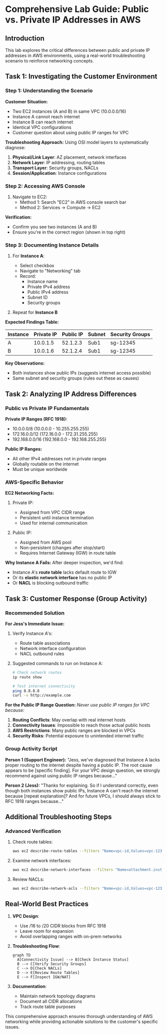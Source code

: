 # Comprehensive Lab Guide: Public vs. Private IP Addresses in AWS

## Introduction
This lab explores the critical differences between public and private IP addresses in AWS environments, using a real-world troubleshooting scenario to reinforce networking concepts.

## Task 1: Investigating the Customer Environment

### Step 1: Understanding the Scenario
**Customer Situation:**
- Two EC2 instances (A and B) in same VPC (10.0.0.0/16)
- Instance A cannot reach internet
- Instance B can reach internet
- Identical VPC configurations
- Customer question about using public IP ranges for VPC

**Troubleshooting Approach:**
Using OSI model layers to systematically diagnose:
1. **Physical/Link Layer**: AZ placement, network interfaces
2. **Network Layer**: IP addressing, routing tables
3. **Transport Layer**: Security groups, NACLs
4. **Session/Application**: Instance configurations

### Step 2: Accessing AWS Console
1. Navigate to EC2:
   - Method 1: Search "EC2" in AWS console search bar
   - Method 2: Services → Compute → EC2

**Verification:**
- Confirm you see two instances (A and B)
- Ensure you're in the correct region (shown in top right)

### Step 3: Documenting Instance Details
1. For **Instance A**:
   - Select checkbox
   - Navigate to "Networking" tab
   - Record:
     - Instance name
     - Private IPv4 address
     - Public IPv4 address
     - Subnet ID
     - Security groups

2. Repeat for **Instance B**

**Expected Findings Table:**

| Instance | Private IP | Public IP | Subnet | Security Groups |
|----------|------------|-----------|--------|-----------------|
| A        | 10.0.1.5   | 52.1.2.3  | Sub1   | sg-12345        |
| B        | 10.0.1.6   | 52.1.2.4  | Sub1   | sg-12345        |

**Key Observations:**
- Both instances show public IPs (suggests internet access possible)
- Same subnet and security groups (rules out these as causes)

## Task 2: Analyzing IP Address Differences

### Public vs Private IP Fundamentals

**Private IP Ranges (RFC 1918):**
- 10.0.0.0/8 (10.0.0.0 - 10.255.255.255)
- 172.16.0.0/12 (172.16.0.0 - 172.31.255.255)
- 192.168.0.0/16 (192.168.0.0 - 192.168.255.255)

**Public IP Ranges:**
- All other IPv4 addresses not in private ranges
- Globally routable on the internet
- Must be unique worldwide

### AWS-Specific Behavior

**EC2 Networking Facts:**
1. Private IP:
   - Assigned from VPC CIDR range
   - Persistent until instance termination
   - Used for internal communication

2. Public IP:
   - Assigned from AWS pool
   - Non-persistent (changes after stop/start)
   - Requires Internet Gateway (IGW) in route table

**Why Instance A Fails:**
After deeper inspection, we'd find:
- Instance A's **route table** lacks default route to IGW
- Or its **elastic network interface** has no public IP
- Or **NACL** is blocking outbound traffic

## Task 3: Customer Response (Group Activity)

### Recommended Solution

**For Jess's Immediate Issue:**
1. Verify Instance A's:
   - Route table associations
   - Network interface configuration
   - NACL outbound rules

2. Suggested commands to run on Instance A:
   ```bash
   # Check network routes
   ip route show

   # Test internet connectivity
   ping 8.8.8.8
   curl -v http://example.com
   ```

**For the Public IP Range Question:**
*Never use public IP ranges for VPC because:*
1. **Routing Conflicts**: May overlap with real internet hosts
2. **Connectivity Issues**: Impossible to reach those actual public hosts
3. **AWS Restrictions**: Many public ranges are blocked in VPCs
4. **Security Risks**: Potential exposure to unintended internet traffic

### Group Activity Script

**Person 1 (Support Engineer):**
"Jess, we've diagnosed that Instance A lacks proper routing to the internet despite having a public IP. The root cause appears to be [specific finding]. For your VPC design question, we strongly recommend against using public IP ranges because..."

**Person 2 (Jess):** 
"Thanks for explaining. So if I understand correctly, even though both instances show public IPs, Instance A can't reach the internet because [repeat explanation]? And for future VPCs, I should always stick to RFC 1918 ranges because..."

## Additional Troubleshooting Steps

### Advanced Verification

1. Check route tables:
   ```bash
   aws ec2 describe-route-tables --filters "Name=vpc-id,Values=vpc-12345"
   ```

2. Examine network interfaces:
   ```bash
   aws ec2 describe-network-interfaces --filters "Name=attachment.instance-id,Values=i-12345"
   ```

3. Review NACLs:
   ```bash
   aws ec2 describe-network-acls --filters "Name=vpc-id,Values=vpc-12345"
   ```

## Real-World Best Practices

1. **VPC Design**:
   - Use /16 to /20 CIDR blocks from RFC 1918
   - Leave room for expansion
   - Avoid overlapping ranges with on-prem networks

2. **Troubleshooting Flow**:
   ```mermaid
   graph TD
     A[Connectivity Issue] --> B[Check Instance Status]
     B --> C[Verify Security Groups]
     C --> D[Check NACLs]
     D --> E[Review Route Tables]
     E --> F[Inspect IGW/NAT]
   ```

3. **Documentation**:
   - Maintain network topology diagrams
   - Document all CIDR allocations
   - Track route table purposes

This comprehensive approach ensures thorough understanding of AWS networking while providing actionable solutions to the customer's specific issues.